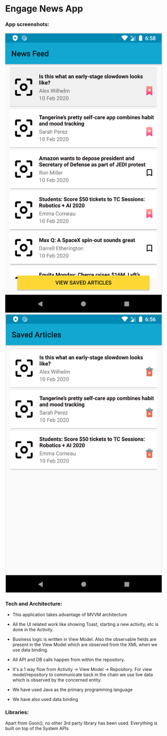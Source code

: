 # Engage News App

### App screenshots:
![Image description](https://github.com/rohegde7/Moengage-Android-NewsApp/blob/master/app%20screenshorts/Screenshot%202020-03-29%20at%206.58.28%20PM.png)
![Image description](https://github.com/rohegde7/Moengage-Android-NewsApp/blob/master/app%20screenshorts/Screenshot%202020-03-29%20at%206.56.15%20PM.png)

### Tech and Architecture:
* This application takes advantage of MVVM architecture
* All the UI related work like showing Toast, starting a new activity, etc is done in the Activity. 
* Business logic is written in View Model. 
Also the observable fields are present in the View Model which are observed from the XML when we use data binding. 
* All API and DB calls happen from within the repository.
* It's a 1 way flow from Activity -> View Model -> Repository. For view model/repository to communicate back in the chain we use live data which is observed by the concerned entity.

* We have used Java as the primary programming language
* We have also used data binding


### Libraries:
Apart from Gson(), no other 3rd party library has been used. Everything is built on top of the System APIs
